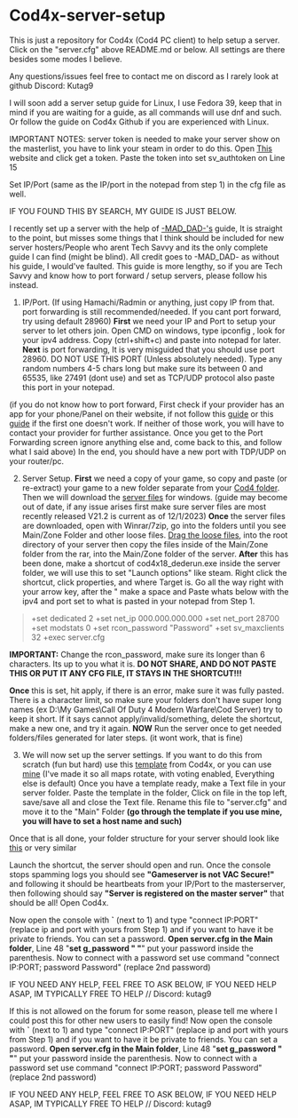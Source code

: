 # Cod4x-server-setup
This is just a repository for Cod4x (Cod4 PC client) to help setup a server. Click on the "server.cfg" above README.md or below. All settings are there besides some modes I believe. 

Any questions/issues feel free to contact me on discord as I rarely look at github Discord: Kutag9


I will soon add a server setup guide for Linux, I use Fedora 39, keep that in mind if you are waiting for a guide, as all commands will use dnf and such. Or follow the guide on Cod4x Github if you are experienced with Linux.


IMPORTANT NOTES: server token is needed to make your server show on the masterlist, you have to link your steam in order to do this. Open [This](http://cod4master.cod4x.ovh/) website and click get a token. Paste the token into set sv_authtoken on Line 15

Set IP/Port  (same as the IP/port in the notepad from step 1) in the cfg file as well.

IF YOU FOUND THIS BY SEARCH, MY GUIDE IS JUST BELOW.




I recently set up a server with the help of [-MAD_DAD-'s](https://botsofwar.forumotion.com/t563-guide-to-setting-up-your-own-cod4-dedicated-server#1558) guide, It is straight to the point, but misses some things that I think should be included for new server hosters/People who arent Tech Savvy and its the only complete guide I can find (might be blind). All credit goes to -MAD_DAD- as without his guide, I would've faulted. This guide is more lengthy, so if you are Tech Savvy and know how to port forward / setup servers, please follow his instead.

1. IP/Port. (If using Hamachi/Radmin or anything, just copy IP from that. port forwarding is still recommended/needed. If you cant port forward, try using default 28960)
**First**  we need your IP and Port to setup your server to let others join. Open CMD on windows, type ipconfig , look for your ipv4 address. Copy (ctrl+shift+c) and paste into notepad for later. 
**Next** is port forwarding, It is very misguided that you should use port 28960. DO NOT USE THIS PORT (Unless absolutely needed). Type any random numbers 4-5 chars long but make sure its between 0 and 65535, like 27491 (dont use) and set as TCP/UDP protocol also paste this port in your notepad.

 (if you do not know how to port forward, First check if your provider has an app for your phone/Panel on their website, if not follow this [guide](https://www.hellotech.com/guide/for/how-to-port-forward)  or this [guide](https://www.noip.com/support/knowledgebase/general-port-forwarding-guide) if the first one doesn't work. If neither of those work, you will have to contact your provider for further assistance.
Once you get to the Port Forwarding screen ignore anything else and, come back to this, and follow what I said above)  In the end, you should have a new port with TDP/UDP on your router/pc.

2. Server Setup.
**First** we need a copy of your game, so copy and paste (or re-extract) your game to a new folder separate from your [Cod4 folder](https://imgur.com/a/W71oVjn). Then we will download the [server files](https://cod4x.ovh/uploads/short-url/kDLPuAqzAQvrQHSbLtCnl9EE9Ec.zip) for windows. (guide may become out of date, if any issue arises first make sure server files are most recently released V21.2 is current as of 12/1/2023)
**Once** the server files are downloaded, open with Winrar/7zip, go into the folders until you see Main/Zone Folder and other loose files. [Drag the loose files](https://imgur.com/a/92Ar1LJ), into the root directory of your server then copy the files inside of the Main/Zone folder from the rar, into the Main/Zone folder of the server.
**After** this has been done, make a shortcut of cod4x18_dederun.exe inside the server folder, we will use this to set "Launch options" like steam.
Right click the shortcut, click properties, and where Target is. Go all the way right with your arrow key, after the " make a space and Paste whats below with the ipv4 and port set to what is pasted in your notepad from Step 1. 

> +set dedicated 2 +set net_ip 000.000.000.000 +set net_port 28700 +set modstats 0 +set rcon_password "Password" +set sv_maxclients 32 +exec server.cfg

**IMPORTANT:** Change the rcon_password, make sure its longer than 6 characters. Its up to you what it is. **DO NOT SHARE, AND DO NOT PASTE THIS OR PUT IT ANY CFG FILE, IT STAYS IN THE SHORTCUT!!!**

**Once** this is set, hit apply, if there is an error, make sure it was fully pasted. There is a character limit, so make sure your folders don't have super long names (ex D:\My Games\Call Of Duty 4 Modern Warfare\Cod Server\) try to keep it short.
If it says cannot apply/invalid/something, delete the shortcut, make a new one, and try it again.  **NOW** Run the server once to get needed folders/files generated for later steps. (it wont work, that is fine)

3. We will now set up the server settings. If you want to do this from scratch (fun but hard) use this [template](https://github.com/CodeBreakerRU/cod4-server-cfg/blob/master/config.cfg) from Cod4x, or you can use [mine](https://github.com/KutaG59/Cod4x-server-setup/blob/main/server.cfg) (I've made it so all maps rotate, with voting enabled, Everything else is default) Once you have a template ready, make a Text file in your server folder. Paste the template in the folder, Click on file in the top left, save/save all and close the Text file. Rename this file to "server.cfg" and move it to the "Main" Folder
**(go through the template if you use mine, you will have to set a host name and such)**

Once that is all done, your folder structure for your server should look like [this](https://imgur.com/a/myEbMCv) or very similar

Launch the shortcut, the server should open and run. Once the console stops spamming logs you should see **"Gameserver is not VAC Secure!"** and following it should be heartbeats from your IP/Port to the masterserver, then following should say **"Server is registered on the master server"** that should be all! Open Cod4x.

Now open the console with **`** (next to 1) and type "connect IP:PORT" (replace ip and port with yours from Step 1) and if you want to have it be private to friends. You can set a password. 
**Open server.cfg in the Main folder**, Line 48 "**set g_password " "**" put your password inside the parenthesis. Now to connect with a password set use command "connect IP:PORT; password Password" (replace 2nd password)

IF YOU NEED ANY HELP, FEEL FREE TO ASK BELOW, IF YOU NEED HELP ASAP, IM TYPICALLY FREE TO HELP // Discord: kutag9

If this is not allowed on the forum for some reason, please tell me where I could post this for other new users to easily find!
Now open the console with **`** (next to 1) and type "connect IP:PORT" (replace ip and port with yours from Step 1) and if you want to have it be private to friends. You can set a password. 
**Open server.cfg in the Main folder**, Line 48 "**set g_password " "**" put your password inside the parenthesis. Now to connect with a password set use command "connect IP:PORT; password Password" (replace 2nd password)

IF YOU NEED ANY HELP, FEEL FREE TO ASK BELOW, IF YOU NEED HELP ASAP, IM TYPICALLY FREE TO HELP // Discord: kutag9
